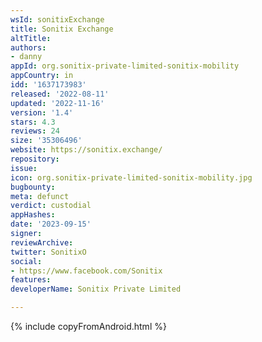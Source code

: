 ```yaml
---
wsId: sonitixExchange
title: Sonitix Exchange
altTitle: 
authors:
- danny
appId: org.sonitix-private-limited-sonitix-mobility
appCountry: in
idd: '1637173983'
released: '2022-08-11'
updated: '2022-11-16'
version: '1.4'
stars: 4.3
reviews: 24
size: '35306496'
website: https://sonitix.exchange/
repository: 
issue: 
icon: org.sonitix-private-limited-sonitix-mobility.jpg
bugbounty: 
meta: defunct
verdict: custodial
appHashes: 
date: '2023-09-15'
signer: 
reviewArchive: 
twitter: SonitixO
social:
- https://www.facebook.com/Sonitix
features: 
developerName: Sonitix Private Limited

---
```


{% include copyFromAndroid.html %}